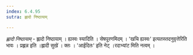 ```yaml
---
index: 6.4.95
sutra: ह्लादो निष्ठायाम्

---
```

_ह्लादो निष्ठायाम्_ - ह्लादो निष्ठायाम् । ह्यस्वः स्यादिति । सेषपूरणमिदम् । 'खचि ह्यस्वः' इत्यतस्तदनुवृत्तेरिति भावः । प्रह्लन्न इति ।ह्लादी सुखे॑ । क्तः । 'आईदितः' इति नेट् ।रदाभ्यांट मिति नत्वम् ।